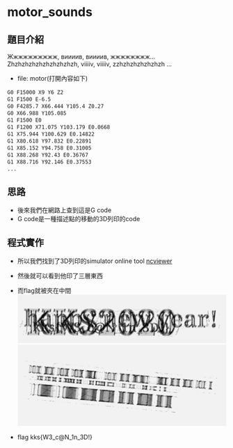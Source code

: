 # motor_sounds
## 題目介紹
Жжжжжжжжжж, виииив, виииив, жжжжжжжж...
Zhzhzhzhzhzhzhzhzhzh, viiiiv, viiiiv, zzhzhzhzhzhzhzh ...
* file: motor(打開內容如下)
```
G0 F15000 X9 Y6 Z2
G1 F1500 E-6.5
G0 F4285.7 X66.444 Y105.4 Z0.27
G0 X66.988 Y105.085
G1 F1500 E0
G1 F1200 X71.075 Y103.179 E0.0668
G1 X75.944 Y100.629 E0.14822
G1 X80.618 Y97.832 E0.22891
G1 X85.152 Y94.758 E0.31005
G1 X88.268 Y92.43 E0.36767
G1 X88.716 Y92.146 E0.37553
...
```
## 思路
* 後來我們在網路上查到這是G code
* G code是一種描述點的移動的3D列印的code

## 程式實作
* 所以我們找到了3D列印的simulator online tool [ncviewer](https://ncviewer.com/)
* 然後就可以看到他印了三層東西
* 而flag就被夾在中間
![](img/front.png)
![](img/up.png)

* flag
kks{W3_c@N_1n_3D!}